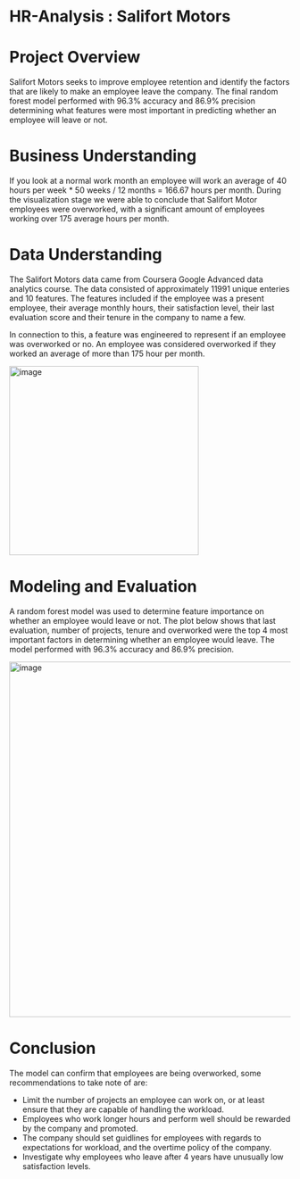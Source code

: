 # HR-Analysis : Salifort Motors


# Project Overview
Salifort Motors seeks to improve employee retention and identify the factors that are likely to make an employee leave the company. The final random forest model performed with 96.3% accuracy and 86.9% precision determining what features were most important in predicting whether an employee will leave or not. 

# Business Understanding 

If you look at a normal work month an employee will work an average of 40 hours per week * 50 weeks / 12 months = 166.67 hours per month. During the visualization stage we were able to conclude that Salifort Motor employees were overworked, with a significant amount of employees working over 175 average hours per month.

# Data Understanding 

The Salifort Motors data came from Coursera Google Advanced data analytics course. The data consisted of approximately 11991 unique enteries and 10 features. The features included if the employee was a present employee, their average monthly hours, their satisfaction level, their last evaluation score and their tenure in the company to name a few.

In connection to this, a feature was engineered to represent if an employee was overworked or no. An employee was considered overworked if they worked an average of more than 175 hour per month.

<img width="339" alt="image" src="https://github.com/matthew1060/HR-Analysis/assets/62417078/272e4691-824f-4b89-a198-df38df293ac2">


# Modeling and Evaluation 

A random forest model was used to determine feature importance on whether an employee would leave or not. The plot below shows that last evaluation, number of projects, tenure and overworked were the top 4 most important factors in determining whether an employee would leave. The model performed with 96.3% accuracy and 86.9% precision.

<img width="637" alt="image" src="https://github.com/matthew1060/HR-Analysis/assets/62417078/a1c38dd5-47b3-422d-b4de-65f41a6fd34c">



# Conclusion

The model can confirm that employees are being overworked, some recommendations to take note of are:
- Limit the number of projects an employee can work on, or at least ensure that they are capable of handling the workload.
- Employees who work longer hours and perform well should be rewarded by the company and promoted.
- The company should set guidlines for employees with regards to expectations for workload, and the overtime policy of the company.
- Investigate why employees who leave after 4 years have unusually low satisfaction levels.
